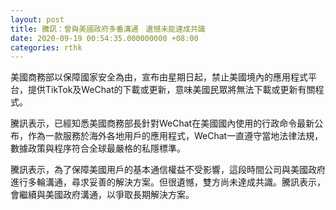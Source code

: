 ```yaml
---
layout: post
title: 騰訊：曾與美國政府多番溝通　遺憾未能達成共識
date: 2020-09-19 00:54:35.000000000 +08:00
categories: rthk
---
```


美國商務部以保障國家安全為由，宣布由星期日起，禁止美國境內的應用程式平台，提供TikTok及WeChat的下載或更新，意味美國民眾將無法下載或更新有關程式。

騰訊表示，已經知悉美國商務部長針對WeChat在美國國內使用的行政命令最新公布，作為一款服務於海外各地用戶的應用程式，WeChat一直遵守當地法律法規，數據政策與程序符合全球最嚴格的私隱標準。

騰訊表示，為了保障美國用戶的基本通信權益不受影響，這段時間公司與美國政府進行多輪溝通，尋求妥善的解決方案。但很遺憾，雙方尚未達成共識。騰訊表示，會繼續與美國政府溝通，以爭取長期解決方案。
